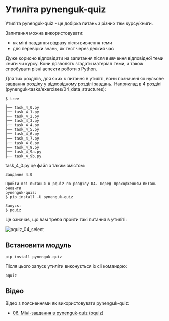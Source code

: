# Утиліта pynenguk-quiz

Утиліта pynenguk-quiz - це добірка питань з різних тем курсу/книги.

Запитання можна використовувати:

* як міні-завдання відразу після вивчення теми
* для перевірки знань, як тест через деякий час

Дуже корисно відповідати на запитання після вивчення відповідної теми книги чи
курсу. Вони дозволять згадати матеріал теми, а також спробувати різні аспекти
роботи з Python.

Для тих розділів, для яких є питання в утиліті, вони позначені як нульове
завдання розділу у відповідному розділі завдань. Наприклад в 4 розділі
(pynenguk-tasks/exercises/04_data_structures):

```shell
$ tree
.
├── task_4_0.py
├── task_4_1.py
├── task_4_2.py
├── task_4_3.py
├── task_4_4.py
├── task_4_5.py
├── task_4_6.py
├── task_4_7.py
├── task_4_8.py
├── task_4_9.py
├── task_4_9a.py
├── task_4_9b.py
```

task_4_0.py це файл з таким змістом:
```
Завдання 4.0

Пройти всі питання в pquiz по розділу 04. Перед проходженням питань оновити
pynenguk-quiz:
$ pip install -U pynenguk-quiz

Запуск:
$ pquiz
```

Це означає, що вам треба пройти такі питання в утиліті:

![pquiz_04_select]()

## Встановити модуль

```
pip install pynenguk-quiz
```

Після цього запуск утиліти виконується із cli командою:

```shell
pquiz
```

## Відео

Відео з поясненнями як використовувати pynenguk-quiz:

* [06. Міні-завдання в pynenguk-quiz (pquiz)](https://youtu.be/LBI2I5fMrAQ)
